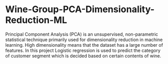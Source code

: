 # Wine-Group-PCA-Dimensionality-Reduction-ML
Principal Component Analysis (PCA) is an unsupervised, non-parametric statistical technique primarily used for dimensionality reduction in machine learning. High dimensionality means that the dataset has a large number of features. In this project Logistic regression is used to predict the category of customer segment which is decided based on certain contents of wine.
